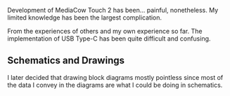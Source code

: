 Development of MediaCow Touch 2 has been... painful, nonetheless. My limited knowledge has been the largest complication. 

From the experiences of others and my own experience so far. The implementation of USB Type-C has been quite difficult and confusing. 

## Schematics and Drawings
I later decided that drawing block diagrams mostly pointless since most of the data I convey in the diagrams are what I could be doing in schematics.

